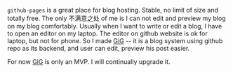 `github-pages` is a great place for blog hosting. Stable, no limit of size and totally free. The only 不满意之处 of me is I can not edit and preview my blog on my blog comfortably. Usually when I want to write or edit a blog, I have to open an editor on my laptop. The editor on github website is ok for laptop, but not for phone. So I made [GiG](github.com/timqian/GiG) -- it is a blog system using github repo as its backend, and user can edit, preview his post easier.

For now [GiG](github.com/timqian/GiG)  is only an MVP. I will continually upgrade it.